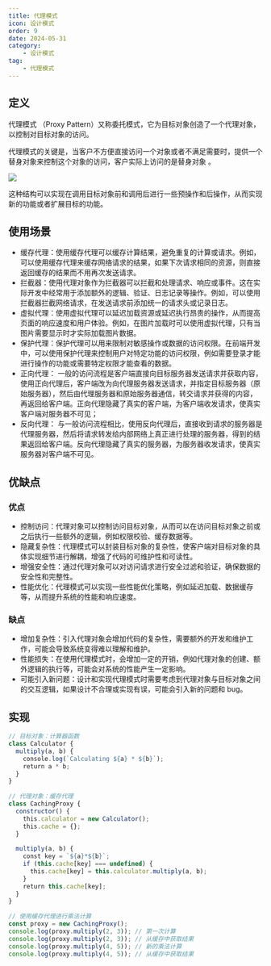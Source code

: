 ```yaml
---
title: 代理模式
icon: 设计模式
order: 9
date: 2024-05-31
category:
    - 设计模式
tag:
    - 代理模式
---
```


## 定义

代理模式 （Proxy Pattern）又称委托模式，它为目标对象创造了一个代理对象，以控制对目标对象的访问。

代理模式的关键是，当客户不⽅便直接访问⼀个对象或者不满⾜需要时，提供⼀个替身对象来控制这个对象的访问，客户实际上访问的是替身对象 。

![ ](/img/designPattern/代理模式.png)

这种结构可以实现在调用目标对象前和调用后进行一些预操作和后操作，从而实现新的功能或者扩展目标的功能。

## 使用场景

- 缓存代理：使用缓存代理可以缓存计算结果，避免重复的计算或请求。例如，可以使用缓存代理来缓存网络请求的结果，如果下次请求相同的资源，则直接返回缓存的结果而不用再次发送请求。
- 拦截器：使用代理对象作为拦截器可以拦截和处理请求、响应或事件。这在实际开发中经常用于添加额外的逻辑、验证、日志记录等操作。例如，可以使用拦截器拦截网络请求，在发送请求前添加统一的请求头或记录日志。
- 虚拟代理：使用虚拟代理可以延迟加载资源或延迟执行昂贵的操作，从而提高页面的响应速度和用户体验。例如，在图片加载时可以使用虚拟代理，只有当图片需要显示时才实际加载图片数据。
- 保护代理：保护代理可以用来限制对敏感操作或数据的访问权限。在前端开发中，可以使用保护代理来控制用户对特定功能的访问权限，例如需要登录才能进行操作的功能或需要特定权限才能查看的数据。
- 正向代理： 一般的访问流程是客户端直接向目标服务器发送请求并获取内容，使用正向代理后，客户端改为向代理服务器发送请求，并指定目标服务器（原始服务器），然后由代理服务器和原始服务器通信，转交请求并获得的内容，再返回给客户端。正向代理隐藏了真实的客户端，为客户端收发请求，使真实客户端对服务器不可见；
- 反向代理： 与一般访问流程相比，使用反向代理后，直接收到请求的服务器是代理服务器，然后将请求转发给内部网络上真正进行处理的服务器，得到的结果返回给客户端。反向代理隐藏了真实的服务器，为服务器收发请求，使真实服务器对客户端不可见。

## 优缺点

### 优点

- 控制访问：代理对象可以控制访问目标对象，从而可以在访问目标对象之前或之后执行一些额外的逻辑，例如权限校验、缓存数据等。
- 隐藏复杂性：代理模式可以封装目标对象的复杂性，使客户端对目标对象的具体实现细节进行解耦，增强了代码的可维护性和可读性。
- 增强安全性：通过代理对象可以对访问请求进行安全过滤和验证，确保数据的安全性和完整性。
- 性能优化：代理模式可以实现一些性能优化策略，例如延迟加载、数据缓存等，从而提升系统的性能和响应速度。

### 缺点

- 增加复杂性：引入代理对象会增加代码的复杂性，需要额外的开发和维护工作，可能会导致系统变得难以理解和维护。
- 性能损失：在使用代理模式时，会增加一定的开销，例如代理对象的创建、额外逻辑的执行等，可能会对系统的性能产生一定影响。
- 可能引入新问题：设计和实现代理模式时需要考虑到代理对象与目标对象之间的交互逻辑，如果设计不合理或实现有误，可能会引入新的问题和 bug。

## 实现

```js
// 目标对象：计算器函数
class Calculator {
  multiply(a, b) {
    console.log(`Calculating ${a} * ${b}`);
    return a * b;
  }
}
​
// 代理对象：缓存代理
class CachingProxy {
  constructor() {
    this.calculator = new Calculator();
    this.cache = {};
  }
​
  multiply(a, b) {
    const key = `${a}*${b}`;
    if (this.cache[key] === undefined) {
      this.cache[key] = this.calculator.multiply(a, b);
    }
    return this.cache[key];
  }
}
​
// 使用缓存代理进行乘法计算
const proxy = new CachingProxy();
console.log(proxy.multiply(2, 3)); // 第一次计算
console.log(proxy.multiply(2, 3)); // 从缓存中获取结果
console.log(proxy.multiply(4, 5)); // 新的乘法计算
console.log(proxy.multiply(4, 5)); // 从缓存中获取结果
```
